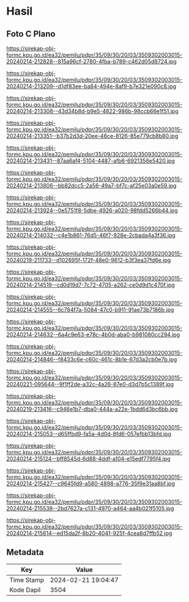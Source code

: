 # Hasil

## Foto C Plano

https://sirekap-obj-formc.kpu.go.id/ea32/pemilu/pdpr/35/09/30/20/03/3509302003015-20240214-212828--815a96cf-2780-4fba-b789-c462d05d8724.jpg

https://sirekap-obj-formc.kpu.go.id/ea32/pemilu/pdpr/35/09/30/20/03/3509302003015-20240214-213209--d1df83ee-ba84-494e-8af9-b7e321e090c8.jpg

https://sirekap-obj-formc.kpu.go.id/ea32/pemilu/pdpr/35/09/30/20/03/3509302003015-20240214-213308--43d34b8d-b9e5-4822-986b-98ccb66e1f51.jpg

https://sirekap-obj-formc.kpu.go.id/ea32/pemilu/pdpr/35/09/30/20/03/3509302003015-20240214-213351--b37b2d3d-20ee-46ce-8126-85e779cb8b80.jpg

https://sirekap-obj-formc.kpu.go.id/ea32/pemilu/pdpr/35/09/30/20/03/3509302003015-20240214-213431--87aa6af4-5104-4487-afb6-6921356e5420.jpg

https://sirekap-obj-formc.kpu.go.id/ea32/pemilu/pdpr/35/09/30/20/03/3509302003015-20240214-213806--bb82dcc5-2a56-49a7-bf7c-af25e03a0e59.jpg

https://sirekap-obj-formc.kpu.go.id/ea32/pemilu/pdpr/35/09/30/20/03/3509302003015-20240214-213924--0e5751f8-5dbe-4926-a020-98fdd5266b44.jpg

https://sirekap-obj-formc.kpu.go.id/ea32/pemilu/pdpr/35/09/30/20/03/3509302003015-20240214-214032--c4e1b861-76d5-46f7-928e-2cbada4a3f36.jpg

https://sirekap-obj-formc.kpu.go.id/ea32/pemilu/pdpr/35/09/30/20/03/3509302003015-20240219-211733--d102695f-172f-48e0-9612-b3f3ea37fd6e.jpg

https://sirekap-obj-formc.kpu.go.id/ea32/pemilu/pdpr/35/09/30/20/03/3509302003015-20240214-214519--cd0d19d7-7c72-4705-a262-ce0d9d1c470f.jpg

https://sirekap-obj-formc.kpu.go.id/ea32/pemilu/pdpr/35/09/30/20/03/3509302003015-20240214-214555--6c784f7a-5084-47c0-b911-91ae73b7186b.jpg

https://sirekap-obj-formc.kpu.go.id/ea32/pemilu/pdpr/35/09/30/20/03/3509302003015-20240214-214632--6a4c9e63-e78c-4b0d-aba0-b981080cc294.jpg

https://sirekap-obj-formc.kpu.go.id/ea32/pemilu/pdpr/35/09/30/20/03/3509302003015-20240214-214846--f8433c6e-c60c-461c-8b1e-67d3a2cb0e7b.jpg

https://sirekap-obj-formc.kpu.go.id/ea32/pemilu/pdpr/35/09/30/20/03/3509302003015-20240221-095644--9f1ff2de-a32c-4a26-87e0-d3d7b5c1389f.jpg

https://sirekap-obj-formc.kpu.go.id/ea32/pemilu/pdpr/35/09/30/20/03/3509302003015-20240219-213416--c946e1b7-dba0-444a-a22e-1bdd6d3bc6bb.jpg

https://sirekap-obj-formc.kpu.go.id/ea32/pemilu/pdpr/35/09/30/20/03/3509302003015-20240214-215053--d65ffbd9-fa5a-4d0d-8fd6-057efbb13bfd.jpg

https://sirekap-obj-formc.kpu.go.id/ea32/pemilu/pdpr/35/09/30/20/03/3509302003015-20240214-215124--bff8545d-6d88-4ddf-a104-e15edf7795f4.jpg

https://sirekap-obj-formc.kpu.go.id/ea32/pemilu/pdpr/35/09/30/20/03/3509302003015-20240214-215427--c9645fd9-a580-4898-a776-35f9e31aa8bf.jpg

https://sirekap-obj-formc.kpu.go.id/ea32/pemilu/pdpr/35/09/30/20/03/3509302003015-20240214-215538--2bd7627a-c131-4970-a464-aa4b021f5105.jpg

https://sirekap-obj-formc.kpu.go.id/ea32/pemilu/pdpr/35/09/30/20/03/3509302003015-20240214-215614--ed15da2f-8b20-4041-925f-4cea8d7ffb52.jpg


## Metadata

| Key        | Value               |
| ---------- | ------------------- |
| Time Stamp | 2024-02-21 19:04:47 |
| Kode Dapil | 3504                |



